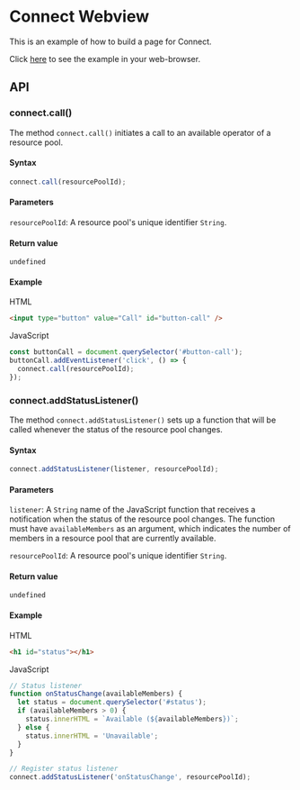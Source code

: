 # Connect Webview
This is an example of how to build a page for Connect.

Click [here](https://hapi-robo.github.io/connect-webview/) to see the example in your web-browser.

## API

### connect.call()
The method `connect.call()` initiates a call to an available operator of a resource pool.

#### Syntax
```javascript
connect.call(resourcePoolId);
```

#### Parameters
`resourcePoolId`: A resource pool's unique identifier `String`.

#### Return value
`undefined`

#### Example
HTML
```html
<input type="button" value="Call" id="button-call" />
```

JavaScript
```javascript
const buttonCall = document.querySelector('#button-call');
buttonCall.addEventListener('click', () => {
  connect.call(resourcePoolId);
});
```


### connect.addStatusListener()
The method `connect.addStatusListener()` sets up a function that will be called whenever the status of the resource pool changes.

#### Syntax
```javascript
connect.addStatusListener(listener, resourcePoolId);
```

#### Parameters
`listener`: A `String` name of the JavaScript function that receives a notification when the status of the resource pool changes. The function must have `availableMembers` as an argument, which indicates the number of members in a resource pool that are currently available.

`resourcePoolId`: A resource pool's unique identifier `String`.

#### Return value
`undefined`

#### Example
HTML
```html
<h1 id="status"></h1>
```

JavaScript
```javascript
// Status listener
function onStatusChange(availableMembers) {
  let status = document.querySelector('#status');
  if (availableMembers > 0) {
    status.innerHTML = `Available (${availableMembers})`;
  } else {
    status.innerHTML = 'Unavailable';
  }
}

// Register status listener
connect.addStatusListener('onStatusChange', resourcePoolId);
```
